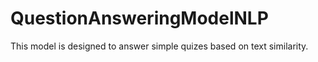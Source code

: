 # QuestionAnsweringModelNLP
This model is designed to answer simple quizes based on text similarity.
